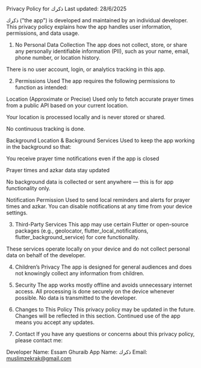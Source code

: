 Privacy Policy for ذكرك
Last updated: 28/6/2025

ذكرك ("the app") is developed and maintained by an individual developer. This privacy policy explains how the app handles user information, permissions, and data usage.

1. No Personal Data Collection
The app does not collect, store, or share any personally identifiable information (PII), such as your name, email, phone number, or location history.

There is no user account, login, or analytics tracking in this app.

2. Permissions Used
The app requires the following permissions to function as intended:

 Location (Approximate or Precise)
Used only to fetch accurate prayer times from a public API based on your current location.

Your location is processed locally and is never stored or shared.

No continuous tracking is done.

 Background Location & Background Services
Used to keep the app working in the background so that:

You receive prayer time notifications even if the app is closed

Prayer times and azkar data stay updated

No background data is collected or sent anywhere — this is for app functionality only.

 Notification Permission
Used to send local reminders and alerts for prayer times and azkar.
You can disable notifications at any time from your device settings.

3. Third-Party Services
This app may use certain Flutter or open-source packages (e.g., geolocator, flutter_local_notifications, flutter_background_service) for core functionality.

These services operate locally on your device and do not collect personal data on behalf of the developer.

4. Children’s Privacy
The app is designed for general audiences and does not knowingly collect any information from children.

5. Security
The app works mostly offline and avoids unnecessary internet access. All processing is done securely on the device whenever possible. No data is transmitted to the developer.

6. Changes to This Policy
This privacy policy may be updated in the future. Changes will be reflected in this section. Continued use of the app means you accept any updates.

7. Contact
If you have any questions or concerns about this privacy policy, please contact me:

 Developer Name: Essam Ghuraib
 App Name: ذكرك
 Email: muslimzekrak@gmail.com

